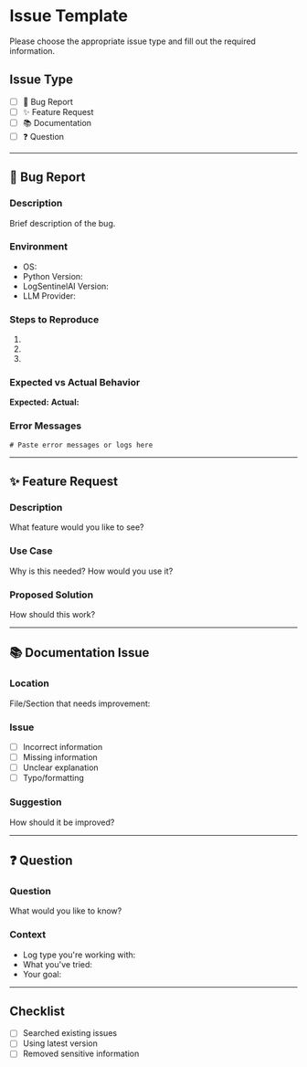 # Issue Template

Please choose the appropriate issue type and fill out the required information.

## Issue Type
- [ ] 🐛 Bug Report
- [ ] ✨ Feature Request
- [ ] 📚 Documentation
- [ ] ❓ Question

---

## 🐛 Bug Report

### Description
Brief description of the bug.

### Environment
- OS: 
- Python Version: 
- LogSentinelAI Version: 
- LLM Provider: 

### Steps to Reproduce
1. 
2. 
3. 

### Expected vs Actual Behavior
**Expected:** 
**Actual:** 

### Error Messages
```
# Paste error messages or logs here
```

---

## ✨ Feature Request

### Description
What feature would you like to see?

### Use Case
Why is this needed? How would you use it?

### Proposed Solution
How should this work?

---

## 📚 Documentation Issue

### Location
File/Section that needs improvement:

### Issue
- [ ] Incorrect information
- [ ] Missing information
- [ ] Unclear explanation
- [ ] Typo/formatting

### Suggestion
How should it be improved?

---

## ❓ Question

### Question
What would you like to know?

### Context
- Log type you're working with:
- What you've tried:
- Your goal:

---

## Checklist
- [ ] Searched existing issues
- [ ] Using latest version
- [ ] Removed sensitive information